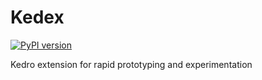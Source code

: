 # Kedex

[![PyPI version](https://badge.fury.io/py/kedex.svg)](
https://badge.fury.io/py/kedex
)

Kedro extension for rapid prototyping and experimentation

